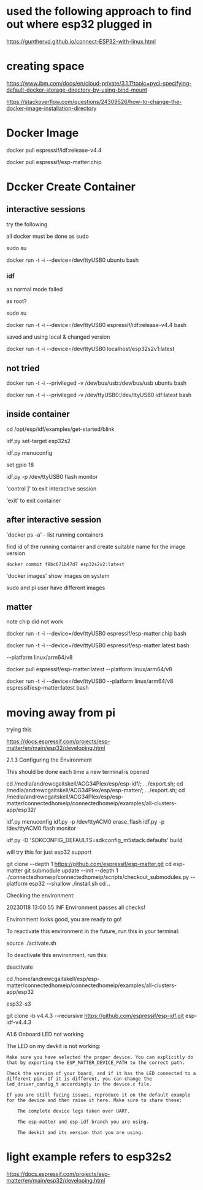 
# used the following approach to find out where esp32 plugged in

https://gunthervd.github.io/connect-ESP32-with-linux.html

# creating space

https://www.ibm.com/docs/en/cloud-private/3.1.1?topic=pyci-specifying-default-docker-storage-directory-by-using-bind-mount

https://stackoverflow.com/questions/24309526/how-to-change-the-docker-image-installation-directory

# Docker Image


docker pull espressif/idf:release-v4.4

docker pull espressif/esp-matter:chip

# Dccker Create Container

## interactive sessions

try the following

all docker must be done as sudo

sudo su

docker run -t -i --device=/dev/ttyUSB0 ubuntu bash

### idf

as normal mode failed

as root?

sudo su

docker run -t -i --device=/dev/ttyUSB0 espressif/idf:release-v4.4 bash

saved and using local & changed version

docker run -t -i --device=/dev/ttyUSB0 localhost/esp32s2v1:latest

## not tried

docker run -t -i --privileged -v /dev/bus/usb:/dev/bus/usb ubuntu bash

docker run -t -i --privileged -v /dev/ttyUSB0:/dev/ttyUSB0 idf:latest bash

## inside container

cd /opt/esp/idf/examples/get-started/blink

idf.py set-target esp32s2

idf.py menuconfig

set gpio 18

idf.py -p /dev/ttyUSB0 flash monitor

'control ]' to exit interactive session

'exit' to exit container

## after interactive session

'docker ps -a' - list running containers

find id of the running container and create suitable name for the image version

    docker commit f8bc671b47d7 esp32s2v2:latest

'docker images' show images on system

sudo and pi user have different images

## matter

note chip did not work

docker run -t -i --device=/dev/ttyUSB0 espressif/esp-matter:chip bash


docker run -t -i --device=/dev/ttyUSB0 espressif/esp-matter:latest bash

--platform linux/arm64/v8

docker pull espressif/esp-matter:latest --platform linux/arm64/v8

docker run -t -i --device=/dev/ttyUSB0 --platform linux/arm64/v8 espressif/esp-matter:latest bash


# moving away from pi




trying this

https://docs.espressif.com/projects/esp-matter/en/main/esp32/developing.html

2.1.3 Configuring the Environment

This should be done each time a new terminal is opened

cd /media/andrewcgaitskell/ACG34Plex/esp/esp-idf/; . ./export.sh;
cd /media/andrewcgaitskell/ACG34Plex/esp/esp-matter/; . ./export.sh;
cd /media/andrewcgaitskell/ACG34Plex/esp/esp-matter/connectedhomeip/connectedhomeip/examples/all-clusters-app/esp32/

idf.py menuconfig
idf.py -p /dev/ttyACM0 erase_flash
idf.py -p /dev/ttyACM0 flash monitor

idf.py -D 'SDKCONFIG_DEFAULTS=sdkconfig_m5stack.defaults' build



will try this for just esp32 support

git clone --depth 1 https://github.com/espressif/esp-matter.git
cd esp-matter
git submodule update --init --depth 1
./connectedhomeip/connectedhomeip/scripts/checkout_submodules.py --platform esp32 --shallow
./install.sh
cd ..

Checking the environment:

20230118 13:00:55 INF Environment passes all checks!

Environment looks good, you are ready to go!

To reactivate this environment in the future, run this in your 
terminal:

  source ./activate.sh

To deactivate this environment, run this:

  deactivate



cd /home/andrewcgaitskell/esp/esp-matter/connectedhomeip/connectedhomeip/examples/all-clusters-app/esp32

esp32-s3

git clone -b v4.4.3 --recursive https://github.com/espressif/esp-idf.git esp-idf-v4.4.3



A1.6 Onboard LED not working

The LED on my devkit is not working:

    Make sure you have selected the proper device. You can explicitly do that by exporting the ESP_MATTER_DEVICE_PATH to the correct path.

    Check the version of your board, and if it has the LED connected to a different pin. If it is different, you can change the led_driver_config_t accordingly in the device.c file.

    If you are still facing issues, reproduce it on the default example for the device and then raise it here. Make sure to share these:

        The complete device logs taken over UART.

        The esp-matter and esp-idf branch you are using.

        The devkit and its version that you are using.

# light example refers to esp32s2

https://docs.espressif.com/projects/esp-matter/en/main/esp32/developing.html

